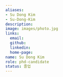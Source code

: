 ```yaml
---
aliases:
- Su Dong Kim
- Su-Dong-Kim
description: 
image: images/photo.jpg
links:
  email: 
  github: 
  linkedin: 
  home-page: 
name: Su Dong Kim
role: phd-candidate
status: 졸업
---
```

